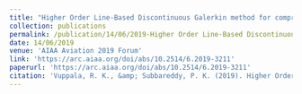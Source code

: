 ```yaml
---
title: "Higher Order Line-Based Discontinuous Galerkin method for compressible flows"
collection: publications
permalink: /publication/14/06/2019-Higher Order Line-Based Discontinuous Galerkin method for compressible flows
date: 14/06/2019
venue: 'AIAA Aviation 2019 Forum'
link: 'https://arc.aiaa.org/doi/abs/10.2514/6.2019-3211'
paperurl: 'https://arc.aiaa.org/doi/abs/10.2514/6.2019-3211'
citation: 'Vuppala, R. K., &amp; Subbareddy, P. K. (2019). Higher Order Line-Based Discontinuous Galerkin method for compressible flows. In AIAA Aviation 2019 Forum (p. 3211).'
---
```

